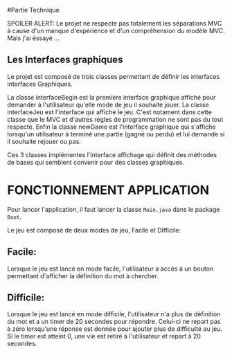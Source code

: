 #Partie Technique 

SPOILER ALERT: 
Le projet ne respecte pas totalement les séparations MVC à cause d'un manque d'expérience et d'un compréhension du modèle MVC. Mais j'ai éssayé ... 

## Les Interfaces graphiques

Le projet est composé de trois classes permettant de définir les interfaces interfaces Graphiques.

La classe interfaceBegin est la première interface graphique affiché pour demander à l'utilisateur qu'elle mode de jeu il souhaite jouer.
La classe interfaceJeu est l'interface qui affiche le jeu. C'est notament dans cette classe que le MVC et d'autres régles de programmation ne sont pas du tout respecté.
Enfin la classe newGame est l'interface graphique qui s'affiche lorsqu'un utilisateur à terminé une partie (gagné ou perdu) et lui demande si il souhaite rejouer ou pas.

Ces 3 classes implémentes l'interface affichage qui définit des méthodes de bases qui semblent convenir pour des classes graphiques.




# FONCTIONNEMENT APPLICATION

Pour lancer l'application, il faut lancer la classe `Main.java` dans le package `Boot`.

Le jeu est composé de deux modes de jeu, Facile et Difficile:

## Facile:
Lorsque le jeu est lancé en mode facile, l'utilisateur a accès à un bouton permettant d'afficher la définition du mot à chercher.

## Difficile:

Lorsque le jeu est lancé en mode difficile, l'utilisateur n'a plus de définition du mot et a un timer de 20 secondes pour répondre. Celui-ci ne repart pas à zéro lorsqu'une réponse est donnée pour ajouter plus de difficulté au jeu. Si le timer est atteint 0, une vie est retiré à l'utilisateur et repart à 20 secondes.



